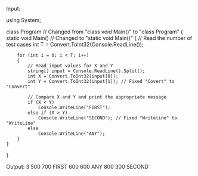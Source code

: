 Input:

using System;

class Program // Changed from "class void Main()" to "class Program"
{
    static void Main() // Changed to "static void Main()"
    {
        // Read the number of test cases
        int T = Convert.ToInt32(Console.ReadLine());
        
        for (int i = 0; i < T; i++)
        {
            // Read input values for X and Y
            string[] input = Console.ReadLine().Split();
            int X = Convert.ToInt32(input[0]);
            int Y = Convert.ToInt32(input[1]); // Fixed "Covert" to "Convert"
            
            // Compare X and Y and print the appropriate message
            if (X < Y)
                Console.WriteLine("FIRST");
            else if (X > Y)
                Console.WriteLine("SECOND"); // Fixed "Writeline" to "WriteLine"
            else 
                Console.WriteLine("ANY");
        }
    }
}

Output: 
3
500 700
FIRST
600 600
ANY
800 300 
SECOND
